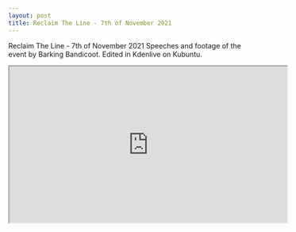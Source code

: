 ```yaml
---
layout: post
title: Reclaim The Line - 7th of November 2021
---
```



Reclaim The Line - 7th of November 2021
Speeches and footage of the event by Barking Bandicoot.
Edited in Kdenlive on Kubuntu.

<iframe id="lbry-iframe" width="560" height="315" src="https://lbry.tv/$/embed/reclaimtheline/9d0fc6ea89707a0e06307060695edb9fdfd2c85e?" allowfullscreen></iframe>
